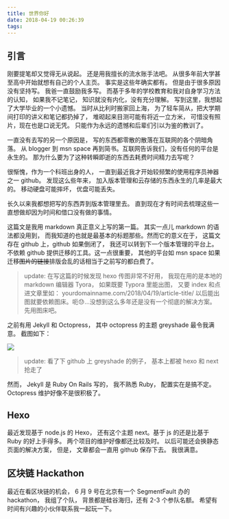 ```yaml
---
title: 世界你好
date: 2018-04-19 00:26:39
tags:
---
```


## 引言

刚要提笔却又觉得无从说起。 还是用我擅长的流水账手法吧。 从很多年前大学甚至高中开始就想有自己的个人主页。 事实是这些年确实都有。 但是由于很多原因没有坚持写。 我爸一直鼓励我多写。 而基于多年的学校教育和我对自身学习方法的认知， 如果我不记笔记， 知识就没有内化，没有充分理解。 写到这里，我想起了大学毕业的一个小遗憾。 当时从比利时搬家回上海， 为了轻车简从，把大学期间打印的讲义和笔记都扔掉了， 堆砌起来目测可能有将近一立方米， 可惜没有照片，现在也是口说无凭。 只能作为永远的遗憾和后辈们引以为鉴的教训了。 

一直没有去写的另一个原因是， 写的东西都零散的散落在互联网的各个阴暗角落。 从 blogger 到 msn space 再到简书。互联网告诉我们，没有任何的平台是永生的。 那为什么要为了这种转瞬即逝的东西去耗费时间精力去写呢？

很惭愧，作为一个科班出身的人， 一直到最近我才开始较频繁的使用程序员神器之一 github。 发现这么些年来， 加入版本管理和云存储的东西永生的几率是最大的。 移动硬盘可能摔坏， 优盘可能丢失。 

长久以来我都想把写的东西弄到版本管理里去。 直到现在才有时间去梳理这些一直想做却因为时间和借口没有做的事情。

这篇文是我用 markdown 真正意义上写的第一篇。 其实一点儿 markdown 的语法都没用到， 而我知道的也就是最基本的标题那些。然而它的意义在于， 这篇文存在 github 上，github 如果倒闭了， 我还可以转到下一个版本管理的平台上。不依赖 github 提供迁移的工具。这一点很重要， 其他的平台如 msn space 如果迁移~~图片的链接~~排版会乱的话相当于之前写的都白费了。 

> update: 在写这篇的时候发现 hexo 传图非常不好用， 我现在用的是本地的 markdown 编辑器 Tyora， 如果既要 Typora 里能出图， 又要 index 和点进文章里如： yourdomainname.com/2018/04/19/article-title/ 以后能出图就要依赖图床。呃😓...没想到这么多年还是没有一个彻底的解决方案。 先用图床吧。

之前有用 Jekyll 和 Octopress， 其中 octopress 的主题 greyshade 最令我满意。 截图如下：

![](jekyll-octopress.jpg)

> update: 看了下 github 上 greyshade 的例子， 基本上都被 hexo 和 next 抢走了

然而， Jekyll 是 Ruby On Rails 写的， 我不熟悉 Ruby， 配置实在是搞不定。 Octopress 维护好像不是很积极了。

## Hexo

最近发现基于 node.js 的 Hexo， 还有这个主题 next。基于 js 的还是比基于 Ruby 的好上手得多。 两个项目的维护好像都还比较及时。 以后可能还会换静态页面的解决方案， 但是， 文章都会一直用 github 保存下去。 我很满意。

## 区块链 Hackathon

最近在看区块链的机会， 6 月 9 号在北京有一个 SegmentFault 办的 hackathon， 我组了个队， 背景都是硅谷海归，还有 2-3 个参队名额。 希望有时间有兴趣的小伙伴联系我一起玩一下。 